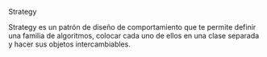 Strategy

Strategy es un patrón de diseño de comportamiento que te permite definir una familia de algoritmos, colocar cada uno de ellos en una clase separada y hacer sus objetos intercambiables.
